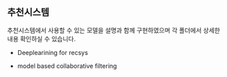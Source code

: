 ## 추천시스템

추천시스템에서 사용할 수 있는 모델을 설명과 함께 구현하였으며 각 폴더에서 상세한 내용 확인하실 수 있습니다.

- Deeplearining for recsys

- model based collaborative filtering
